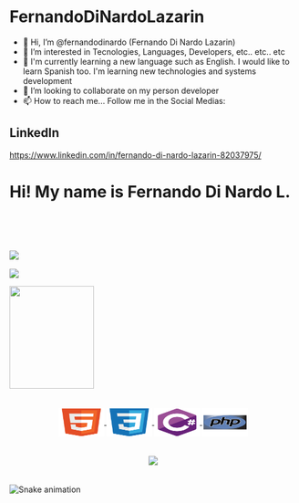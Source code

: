 # FernandoDiNardoLazarin

- 👋 Hi, I’m @fernandodinardo (Fernando Di Nardo Lazarin)
- 👀 I’m interested in Tecnologies, Languages, Developers, etc.. etc.. etc
- 🌱 I'm currently learning a new language such as English. I would like to learn Spanish too. I'm learning new technologies and systems development 
- 💞️ I’m looking to collaborate on my person developer
- 📫 How to reach me... Follow me in the Social Medias:

## LinkedIn
https://www.linkedin.com/in/fernando-di-nardo-lazarin-82037975/

<!---
fernandodinardo/fernandodinardo is a ✨ special ✨ repository because its `README.md` (this file) appears on your GitHub profile.
You can click the Preview link to take a look at your changes.
--->

<h1> Hi! My name is Fernando Di Nardo L. </h1>
<br>
<br>

<div>
  
  <a href="https://github.com/fernandodinardo">
  <br>
    
  <img height="180em"   align="center" src="https://github-readme-stats.vercel.app/api?username=fernandodinardo&show_icons=true&theme=react&include_all_commits=true&count_private=true"/><br>
    
  <img height="180em"  align="center" src="https://github-readme-stats.vercel.app/api/top-langs/?username=fernandodinardo&layout=compact&langs_count=7&theme=react" /><br>
    
  <img align="center" width="148" height="180" src="https://media1.tenor.com/images/68e8337fb4eb7e40645d832c64762a8b/tenor.gif?itemid=19443613">

</div>
<br>
  
<div  align="center">
  <div style="display: inline_block"><br>
    
  <img align="center" alt="HTML" height="50" width="80" src="https://raw.githubusercontent.com/devicons/devicon/master/icons/html5/html5-original.svg">
  <img align="center" alt="CSS" height="50" width="80" src="https://raw.githubusercontent.com/devicons/devicon/master/icons/css3/css3-original.svg">
  <img align="center" alt="Csharp" height="50" width="80" src="https://raw.githubusercontent.com/devicons/devicon/master/icons/csharp/csharp-original.svg">
  <img align="center" alt="PHP" height="50" width="80" src="https://raw.githubusercontent.com/devicons/devicon/master/icons/php/php-original.svg">
    
  </div>
  <br>
  <br>
  <a href="https://www.linkedin.com/in/fernando-di-nardo-lazarin-82037975/" target="_blank"><img src="https://img.shields.io/badge/-LinkedIn-%230077B5?style=for-the-badge&logo=linkedin&logoColor=white" target="_blank"></a>
<br><br>
</div>
  
  ![Snake animation](https://github.com/fernandodinardo/fernandodinardo/blob/output/github-contribution-grid-snake.svg)


